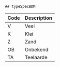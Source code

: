 	## typeSpecBDM			
				
|	Code	|	Description	|
|	---	|	---	|
|	V	|	Veel	|
|	K	|	Klei	|
|	Z	|	Zand	|
|	OB	|	Onbekend	|
|	TA	|	Teelaarde	|
